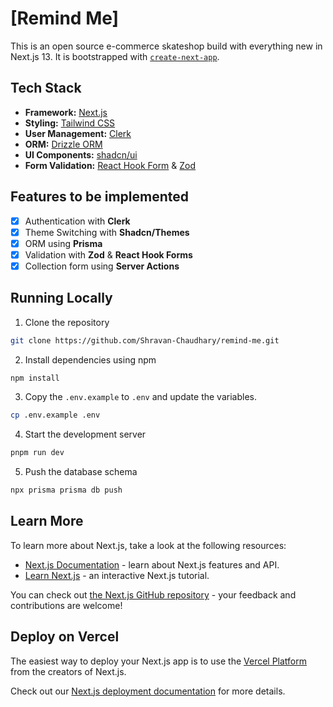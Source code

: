 # [Remind Me]

This is an open source e-commerce skateshop build with everything new in Next.js 13. It is bootstrapped with [`create-next-app`](https://github.com/vercel/next.js/tree/canary/packages/create-next-app).

## Tech Stack

- **Framework:** [Next.js](https://nextjs.org)
- **Styling:** [Tailwind CSS](https://tailwindcss.com)
- **User Management:** [Clerk](https://clerk.com)
- **ORM:** [Drizzle ORM](https://www.prisma.io/)
- **UI Components:** [shadcn/ui](https://ui.shadcn.com)
- **Form Validation:** [React Hook Form](https://www.react-hook-form.com/) & [Zod](https://zod.dev/)

## Features to be implemented

- [x] Authentication with **Clerk**
- [x] Theme Switching with **Shadcn/Themes**
- [x] ORM using **Prisma**
- [x] Validation with **Zod** & **React Hook Forms**
- [x] Collection form using **Server Actions**

## Running Locally

1. Clone the repository

```bash
git clone https://github.com/Shravan-Chaudhary/remind-me.git
```

2. Install dependencies using npm

```bash
npm install
```

3. Copy the `.env.example` to `.env` and update the variables.

```bash
cp .env.example .env
```

4. Start the development server

```bash
pnpm run dev
```

5. Push the database schema

```bash
npx prisma prisma db push
```

## Learn More

To learn more about Next.js, take a look at the following resources:

- [Next.js Documentation](https://nextjs.org/docs) - learn about Next.js features and API.
- [Learn Next.js](https://nextjs.org/learn) - an interactive Next.js tutorial.

You can check out [the Next.js GitHub repository](https://github.com/vercel/next.js/) - your feedback and contributions are welcome!

## Deploy on Vercel

The easiest way to deploy your Next.js app is to use the [Vercel Platform](https://vercel.com/new?utm_medium=default-template&filter=next.js&utm_source=create-next-app&utm_campaign=create-next-app-readme) from the creators of Next.js.

Check out our [Next.js deployment documentation](https://nextjs.org/docs/deployment) for more details.
